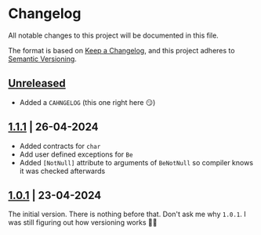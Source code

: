 # Changelog

All notable changes to this project will be documented in this file.

The format is based on [Keep a Changelog](https://keepachangelog.com/en/1.1.0/),
and this project adheres to [Semantic Versioning](https://semver.org/spec/v2.0.0.html).

## [Unreleased]

- Added a `CAHNGELOG` (this one right here 😏)

## [1.1.1] | 26-04-2024

- Added contracts for `char`
- Add user defined exceptions for `Be`
- Added `[NotNull]` attribute to arguments of `BeNotNull` so compiler knows it was checked afterwards

## [1.0.1] | 23-04-2024

The initial version. There is nothing before that. Don't ask me why `1.0.1`. I was still figuring out how versioning works 🤷‍♂️

[Unreleased]: https://github.com/FluentContracts/FluentContracts/compare/1.1.1...HEAD
[1.1.1]: https://github.com/FluentContracts/FluentContracts/compare/1.0.1...1.1.1
[1.0.1]: https://github.com/FluentContracts/FluentContracts/tree/1.0.1